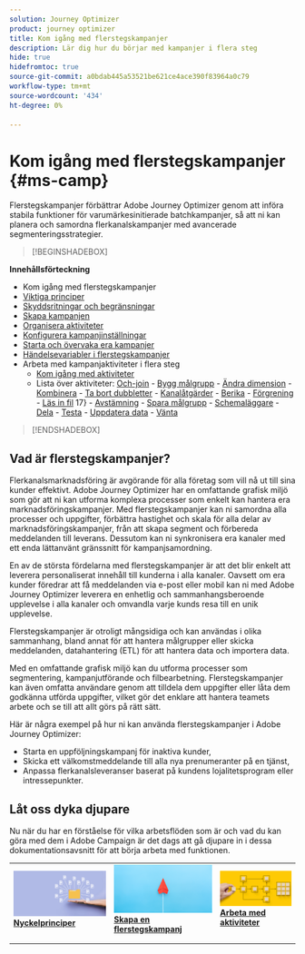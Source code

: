 ```yaml
---
solution: Journey Optimizer
product: journey optimizer
title: Kom igång med flerstegskampanjer
description: Lär dig hur du börjar med kampanjer i flera steg
hide: true
hidefromtoc: true
source-git-commit: a0bdab445a53521be621ce4ace390f83964a0c79
workflow-type: tm+mt
source-wordcount: '434'
ht-degree: 0%

---
```



# Kom igång med flerstegskampanjer {#ms-camp}

Flerstegskampanjer förbättrar Adobe Journey Optimizer genom att införa stabila funktioner för varumärkesinitierade batchkampanjer, så att ni kan planera och samordna flerkanalskampanjer med avancerade segmenteringsstrategier.

>[!BEGINSHADEBOX]

**Innehållsförteckning**

* Kom igång med flerstegskampanjer
* [Viktiga principer](gs-campaign-creation.md)
* [Skyddsritningar och begränsningar](guardrails.md)
* [Skapa kampanjen](create-ms-campaign.md)
* [Organisera aktiviteter](orchestrate-activities.md)
* [Konfigurera kampanjinställningar](ms-campaign-settings.md)
* [Starta och övervaka era kampanjer](start-monitor-campaigns.md)
* [Händelsevariabler i flerstegskampanjer](event-variables.md)
* Arbeta med kampanjaktiviteter i flera steg
   * [Kom igång med aktiviteter](activities/about-activities.md)
   * Lista över aktiviteter: [Och-join](activities/and-join.md) - [Bygg målgrupp](activities/build-audience.md) - [Ändra dimension](activities/change-dimension.md) - [Kombinera](activities/combine.md) - [Ta bort dubbletter](activities/deduplication.md) - [Kanalåtgärder](activities/channels.md) - [Berika](activities/enrichment.md) - [Förgrening](activities/fork.md) - [Läs in fil](activities/load-file.md) 17} - [Avstämning](activities/reconciliation.md) - [Spara målgrupp](activities/save-audience.md) - [Schemaläggare](activities/scheduler.md) - [Dela](activities/split.md) - [Testa](activities/test.md) - [Uppdatera data](activities/update-data.md) - [Vänta](activities/wait.md)

>[!ENDSHADEBOX]


## Vad är flerstegskampanjer?

Flerkanalsmarknadsföring är avgörande för alla företag som vill nå ut till sina kunder effektivt. Adobe Journey Optimizer har en omfattande grafisk miljö som gör att ni kan utforma komplexa processer som enkelt kan hantera era marknadsföringskampanjer. Med flerstegskampanjer kan ni samordna alla processer och uppgifter, förbättra hastighet och skala för alla delar av marknadsföringskampanjer, från att skapa segment och förbereda meddelanden till leverans. Dessutom kan ni synkronisera era kanaler med ett enda lättanvänt gränssnitt för kampanjsamordning.

En av de största fördelarna med flerstegskampanjer är att det blir enkelt att leverera personaliserat innehåll till kunderna i alla kanaler. Oavsett om era kunder föredrar att få meddelanden via e-post eller mobil kan ni med Adobe Journey Optimizer leverera en enhetlig och sammanhangsberoende upplevelse i alla kanaler och omvandla varje kunds resa till en unik upplevelse.

Flerstegskampanjer är otroligt mångsidiga och kan användas i olika sammanhang, bland annat för att hantera målgrupper eller skicka meddelanden, datahantering (ETL) för att hantera data och importera data.

Med en omfattande grafisk miljö kan du utforma processer som segmentering, kampanjutförande och filbearbetning. Flerstegskampanjer kan även omfatta användare genom att tilldela dem uppgifter eller låta dem godkänna utförda uppgifter, vilket gör det enklare att hantera teamets arbete och se till att allt görs på rätt sätt.

Här är några exempel på hur ni kan använda flerstegskampanjer i Adobe Journey Optimizer:

* Starta en uppföljningskampanj för inaktiva kunder,
* Skicka ett välkomstmeddelande till alla nya prenumeranter på en tjänst,
* Anpassa flerkanalsleveranser baserat på kundens lojalitetsprogram eller intressepunkter.


## Låt oss dyka djupare

Nu när du har en förståelse för vilka arbetsflöden som är och vad du kan göra med dem i Adobe Campaign är det dags att gå djupare in i dessa dokumentationsavsnitt för att börja arbeta med funktionen.

<table style="table-layout:fixed"><tr style="border: 0;">
<td>
<a href="gs-campaign-creation.md">
<img alt="Få åtkomst till och hantera arbetsflöden" src="assets/do-not-localize/workflow-access.jpeg">
</a>
<div>
<a href="gs-campaign-creation.md"><strong>Nyckelprinciper</strong></a>
</div>
<p>
</td>
<td>
<a href="create-ms-campaign.md">
<img alt="Lead" src="assets/do-not-localize/workflow-create.jpeg">
</a>
<div><a href="create-ms-campaign.md"><strong>Skapa en flerstegskampanj</strong>
</div>
<p>
</td>
<td>
<a href="activities/about-activities.md">
<img alt="Sällan" src="assets/do-not-localize/workflow-activities.jpeg">
</a>
<div>
<a href="activities/about-activities.md"><strong>Arbeta med aktiviteter</strong></a>
</div>
<p></td>
</tr></table>
